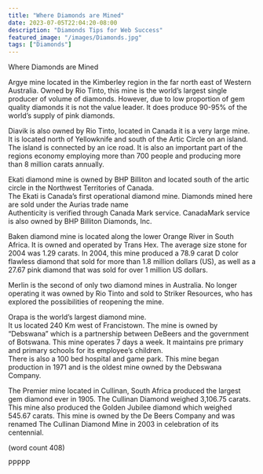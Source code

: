 ```yaml
---
title: "Where Diamonds are Mined"
date: 2023-07-05T22:04:20-08:00
description: "Diamonds Tips for Web Success"
featured_image: "/images/Diamonds.jpg"
tags: ["Diamonds"]
---
```


Where Diamonds are Mined

Argye mine located in the Kimberley region 
in the far north east of Western Australia. 
Owned by Rio Tinto, this mine is the world’s 
largest single producer of volume of 
diamonds.  However, due to low proportion 
of gem quality diamonds it is not the value 
leader.  It does produce 90-95% of the 
world’s supply of pink diamonds.   

Diavik is also owned by Rio Tinto, located in 
Canada it is a very large mine.   It is located 
north of Yellowknife and south of the Artic 
Circle on an island.  The island is connected 
by an ice road.  It is also an important part of 
the regions economy employing more than 
700 people and producing more than 8 million 
carats annually.

Ekati diamond mine is owned by BHP 
Billiton and located south of the artic circle 
in the Northwest Territories of Canada.  
The Ekati is Canada’s first operational 
diamond mine.     Diamonds mined here 
are sold under the Aurias trade name   
Authenticity is verified through Canada
Mark service.  CanadaMark service is also 
owned by BHP Billiton Diamonds, Inc.

Baken diamond mine is located along the 
lower Orange River in South Africa.  It is 
owned and operated by Trans Hex.  The 
average size stone for 2004 was 1.29 
carats.   In 2004, this mine produced a 
78.9 carat D color flawless diamond that 
sold for more than 1.8 million dollars (US), 
as well as a 27.67 pink diamond that was 
sold for over 1 million US dollars.

Merlin is the second of only two diamond 
mines in Australia.  No longer operating it 
was owned by Rio Tinto and sold to Striker 
Resources, who has explored the 
possibilities of reopening the mine.   

Orapa is the world’s largest diamond mine.  
It us located 240 Km west of 
Francistown.  The mine is owned by 
“Debswana” which is a partnership 
between DeBeers and the government of 
Botswana. This mine operates 7 days a 
week.  It maintains pre primary and 
primary schools for its employee’s children.  
There is also a 100 bed hospital and game 
park.  This mine began production in 1971 
and is the oldest mine owned by the 
Debswana Company.

The Premier mine located in Cullinan, South 
Africa produced the largest gem diamond 
ever in 1905.  The Cullinan Diamond 
weighed 3,106.75 carats.  This mine also 
produced the Golden Jubilee diamond 
which weighed 545.67 carats.  This mine is 
owned by the De Beers Company and was 
renamed The Cullinan Diamond Mine in 
2003 in celebration of its centennial.

(word count 408)

PPPPP

